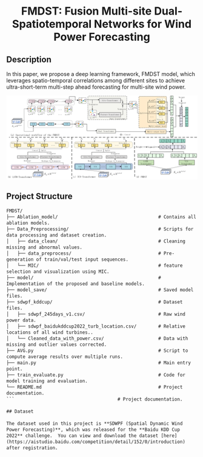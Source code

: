 <div align="center">

# FMDST: Fusion Multi-site Dual-Spatiotemporal Networks for Wind Power Forecasting

</div>

## Description

In this paper, we propose a deep learning framework, FMDST model, which leverages spatio-temporal correlations among different sites to achieve ultra-short-term multi-step ahead forecasting for multi-site wind power.

![My Image](overall.png)

## Project Structure
```
FMDST/
├── Ablation_model/                                     # Contains all ablation models.
├── Data_Preprocessing/                                 # Scripts for data processing and dataset creation.
│   ├── data_clean/                                     # Cleaning missing and abnormal values.
│   ├── data_preprocess/                                # Pre-generation of train/val/test input sequences.
│   └── MIC/                                            # feature selection and visualization using MIC.
├── model/                                              # Implementation of the proposed and baseline models.
├── model_save/                                         # Saved model files.
├── sdwpf_kddcup/                                       # Dataset files.
│   ├── sdwpf_245days_v1.csv/                           # Raw wind power data.
│   ├── sdwpf_baidukddcup2022_turb_location.csv/        # Relative locations of all wind turbines..
│   └── Cleaned_data_with_power.csv/                    # Data with missing and outlier values corrected.
├── AVG.py                                              # Script to compute average results over multiple runs.
├── main.py                                             # Main entry point.
├── train_evaluate.py                                   # Code for model training and evaluation.
└── README.md                                           # Project documentation.
```                                      # Project documentation.

## Dataset

The dataset used in this project is **SDWPF (Spatial Dynamic Wind Power Forecasting)**, which was released for the **Baidu KDD Cup 2022** challenge.  You can view and download the dataset [here](https://aistudio.baidu.com/competition/detail/152/0/introduction) after registration.

